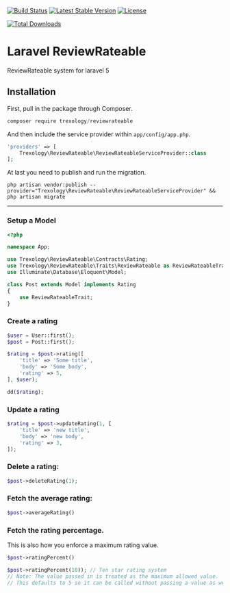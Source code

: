 [![Build Status](https://travis-ci.org/Trexology/rating.svg?branch=master)](https://travis-ci.org/Trexology/rating)
[![Latest Stable Version](https://poser.pugx.org/Trexology/rating/v/stable.svg)](https://packagist.org/packages/Trexology/rating) [![License](https://poser.pugx.org/Trexology/rating/license.svg)](https://packagist.org/packages/Trexology/rating)

[![Total Downloads](https://poser.pugx.org/Trexology/rating/downloads.svg)](https://packagist.org/packages/Trexology/rating)

# Laravel ReviewRateable
ReviewRateable system for laravel 5

## Installation

First, pull in the package through Composer.

```js
composer require trexology/reviewrateable
```

And then include the service provider within `app/config/app.php`.

```php
'providers' => [
    Trexology\ReviewRateable\ReviewRateableServiceProvider::class
];
```

At last you need to publish and run the migration.
```
php artisan vendor:publish --provider="Trexology\ReviewRateable\ReviewRateableServiceProvider" && php artisan migrate
```

-----

### Setup a Model
```php
<?php

namespace App;

use Trexology\ReviewRateable\Contracts\Rating;
use Trexology\ReviewRateable\Traits\ReviewRateable as ReviewRateableTrait;
use Illuminate\Database\Eloquent\Model;

class Post extends Model implements Rating
{
    use ReviewRateableTrait;
}
```

### Create a rating
```php
$user = User::first();
$post = Post::first();

$rating = $post->rating([
    'title' => 'Some title',
    'body' => 'Some body',
    'rating' => 5,
], $user);

dd($rating);
```

### Update a rating
```php
$rating = $post->updateRating(1, [
    'title' => 'new title',
    'body' => 'new body',
    'rating' => 3,
]);
```

### Delete a rating:
```php
$post->deleteRating(1);
```

### Fetch the average rating:
````php
$post->averageRating()
````

### Fetch the rating percentage.
This is also how you enforce a maximum rating value.
````php
$post->ratingPercent()

$post->ratingPercent(10)); // Ten star rating system
// Note: The value passed in is treated as the maximum allowed value.
// This defaults to 5 so it can be called without passing a value as well.
````
